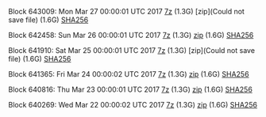 Block 643009: Mon Mar 27 00:00:01 UTC 2017 [7z](https://transfer.sh/nceWz/bootstrap.dat.20170327.7z) (1.3G) [zip](Could not save file) (1.6G) [SHA256](https://transfer.sh/E5rFn/sha256.txt)

Block 642458: Sun Mar 26 00:00:01 UTC 2017 [7z](https://transfer.sh/164uhT/bootstrap.dat.20170326.7z) (1.3G) [zip](https://transfer.sh/tUoF6/bootstrap.dat.20170326.zip) (1.6G) [SHA256](https://transfer.sh/qKQso/sha256.txt)

Block 641910: Sat Mar 25 00:00:01 UTC 2017 [7z](https://transfer.sh/8sX8a/bootstrap.dat.20170325.7z) (1.3G) [zip](Could not save file) (1.6G) [SHA256](https://transfer.sh/wXFQj/sha256.txt)

Block 641365: Fri Mar 24 00:00:02 UTC 2017 [7z](https://transfer.sh/nOyTV/bootstrap.dat.20170324.7z) (1.3G) [zip](https://transfer.sh/Q6I8/bootstrap.dat.20170324.zip) (1.6G) [SHA256](https://transfer.sh/kTStb/sha256.txt)

Block 640816: Thu Mar 23 00:00:01 UTC 2017 [7z](https://transfer.sh/ZKgoN/bootstrap.dat.20170323.7z) (1.3G) [zip](https://transfer.sh/EwCv6/bootstrap.dat.20170323.zip) (1.6G) [SHA256](https://transfer.sh/7WSef/sha256.txt)

Block 640269: Wed Mar 22 00:00:02 UTC 2017 [7z](https://transfer.sh/eLq6g/bootstrap.dat.20170322.7z) (1.3G) [zip](https://transfer.sh/mA7uV/bootstrap.dat.20170322.zip) (1.6G) [SHA256](https://transfer.sh/nUuQ3/sha256.txt)

